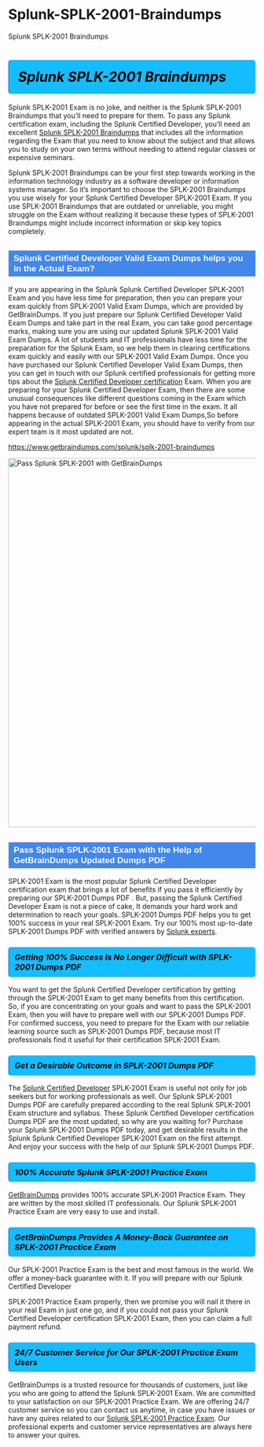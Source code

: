 # Splunk-SPLK-2001-Braindumps
Splunk SPLK-2001 Braindumps
<h1><strong><span style="display: block; color: #000000; background: #14BDFF; border: 0.5px solid #AED6F1; border-left: 3px solid #3498DB; padding: .6em; border-radius: 6px;">                     <em>Splunk SPLK-2001 <span class="exam_variation">Braindumps</span> </em>                </span></strong>            </h1>                        <p>Splunk SPLK-2001 Exam is no joke, and neither is the Splunk SPLK-2001 <span class="exam_variation">Braindumps</span> that you’ll need to prepare for them. To pass any Splunk certification exam,             including the Splunk Certified Developer, you’ll need an excellent <a href="https://www.getbraindumps.com/splunk/splk-2001-braindumps">Splunk SPLK-2001 <span class="exam_variation">Braindumps</span></a> that includes             all the information regarding the Exam that you need to know about the subject and that allows you to study on your own terms             without needing to attend regular classes or expensive seminars.</p>                        <p>Splunk SPLK-2001 <span class="exam_variation">Braindumps</span> can be your first step towards working in the information technology industry as a software developer or             information systems manager. So it’s important to choose the SPLK-2001 <span class="exam_variation">Braindumps</span> you use wisely for your             Splunk Certified Developer SPLK-2001 Exam. If you use SPLK-2001 <span class="exam_variation">Braindumps</span>             that are outdated or unreliable, you might struggle on the Exam without realizing it because these types of SPLK-2001 <span class="exam_variation">Braindumps</span>             might include incorrect information or skip key topics completely.</p>                        <h2 style="background: #4287ec; border: 1px solid #cccccc; padding: 5px 10px;">                <span style="color: #ffffff;">                    <span style="font-size: 11pt;">                        <span style="line-height: normal;">                            <span style="font-family: Calibri,sans-serif;">                                <strong>                                    <span style="font-size: 13.0pt;">Splunk Certified Developer <span class="exam_variation2">Valid Exam Dumps</span> helps you in the Actual Exam?</span>                                </strong>                            </span>                        </span>                    </span>                </span>            </h2>                        <p>If you are appearing in the Splunk Splunk Certified Developer SPLK-2001 Exam and             you have less time for preparation, then you can prepare your exam quickly from SPLK-2001 <span class="exam_variation2">Valid Exam Dumps</span>, which are provided by GetBrainDumps.             If you just prepare our Splunk Certified Developer <span class="exam_variation2">Valid Exam Dumps</span> and take part in the real Exam, you can take good percentage marks, making sure you are             using our updated Splunk SPLK-2001 <span class="exam_variation2">Valid Exam Dumps</span>. A lot of students and IT professionals have less time for the preparation for the Splunk Exam,             so we help them in clearing certifications exam quickly and easily with our SPLK-2001 <span class="exam_variation2">Valid Exam Dumps</span>. Once you have purchased our             Splunk Certified Developer <span class="exam_variation2">Valid Exam Dumps</span>, then you can get in touch with our             Splunk certified professionals for getting more tips about the <a href="https://www.getbraindumps.com/splunk/splunk-certified-developer-braindumps.html">Splunk Certified Developer certification</a> Exam. When you are preparing for your              Splunk Certified Developer Exam, then there are some unusual consequences like different questions coming in the Exam which you have not prepared            for before or see the first time in the exam. It all happens because of outdated SPLK-2001 <span class="exam_variation2">Valid Exam Dumps</span>,So before appearing in the actual             SPLK-2001 Exam, you should have to verify from our expert team is it most updated are not.</p>                        <p><a href="https://www.getbraindumps.com/splunk/splk-2001-braindumps">https://www.getbraindumps.com/splunk/splk-2001-braindumps</a></p>                        <p><a href="https://www.getbraindumps.com/"><img src="https://www.getbraindumps.com/images/get-updated-exam-questions-with-discount-getbraindumps.jpg" class="postImage" alt="Pass Splunk SPLK-2001 with GetBrainDumps" width="750"></a></p>                            <h2 style="background: #4287ec; border: 1px solid #cccccc; padding: 5px 10px;">                <span style="color: #ffffff;">                    <span style="font-size: 11pt;">                        <span style="line-height: normal;">                            <span style="font-family: Calibri,sans-serif;">                                <strong>                                    <span style="font-size: 13.0pt;">Pass Splunk SPLK-2001 Exam with the Help of GetBrainDumps Updated <span class="exam_variation3">Dumps PDF</span></span>                                </strong>                            </span>                        </span>                    </span>                </span>            </h2>                        <p>SPLK-2001 Exam is the most popular Splunk Certified Developer certification exam that brings a             lot of benefits if you pass it efficiently by preparing our SPLK-2001 <span class="exam_variation3">Dumps PDF</span> . But, passing the Splunk Certified Developer Exam is not a piece of cake,             It demands your hard work and determination to reach your goals. SPLK-2001 <span class="exam_variation3">Dumps PDF</span> helps you to get 100% success in your real SPLK-2001 Exam.             Try our 100% most up-to-date SPLK-2001 <span class="exam_variation3">Dumps PDF</span> with verified answers by <a href="https://www.getbraindumps.com/splunk-braindumps.html">Splunk experts</a>.</p>                        <h3>                <strong>                    <span style="display: block; color: #000000; background: #14BDFF; border: 0.5px solid #AED6F1; border-left: 3px solid #3498DB; padding: .6em; border-radius: 6px;">                        <em>Getting 100% Success Is No Longer Difficult with SPLK-2001 <span class="exam_variation3">Dumps PDF</span></em>                    </span>                </strong>            </h3>                        <p>You want to get the Splunk Certified Developer certification by getting through the SPLK-2001 Exam to get many benefits from this certification.             So, if you are concentrating on your goals and want to pass the SPLK-2001 Exam, then you will have to prepare well with our SPLK-2001 <span class="exam_variation3">Dumps PDF</span>.             For confirmed success, you need to prepare for the Exam with our reliable learning source such as SPLK-2001 <span class="exam_variation3">Dumps PDF</span>, because most             IT professionals find it useful for their certification SPLK-2001 Exam.</p>                        <h3>                <strong>                    <span style="display: block; color: #000000; background: #14BDFF; border: 0.5px solid #AED6F1; border-left: 3px solid #3498DB; padding: .6em; border-radius: 6px;">                        <em>Get a Desirable Outcome in SPLK-2001 <span class="exam_variation3">Dumps PDF</span></em>                    </span>                </strong>            </h3>                        <p>The <a href="https://www.getbraindumps.com/splunk/splk-2001-braindumps">Splunk Certified Developer</a> SPLK-2001 Exam is useful not only for job seekers but             for working professionals as well. Our Splunk SPLK-2001 <span class="exam_variation3">Dumps PDF</span> are carefully prepared according to the real Splunk SPLK-2001 Exam structure and syllabus.             These Splunk Certified Developer certification <span class="exam_variation3">Dumps PDF</span> are the most updated, so why are you waiting for? Purchase your Splunk SPLK-2001 <span class="exam_variation3">Dumps PDF</span> today,             and get desirable results in the Splunk Splunk Certified Developer SPLK-2001 Exam on the first attempt.             And enjoy your success with the help of our Splunk SPLK-2001 <span class="exam_variation3">Dumps PDF</span>.</p>                        <h3>                <strong>                    <span style="display: block; color: #000000; background: #14BDFF; border: 0.5px solid #AED6F1; border-left: 3px solid #3498DB; padding: .6em; border-radius: 6px;">                        <em>100% Accurate Splunk SPLK-2001 <span class="exam_variation4">Practice Exam</span></em>                    </span>                </strong>            </h3>                        <p><a href="https://www.getbraindumps.com/">GetBrainDumps</a> provides 100% accurate SPLK-2001 <span class="exam_variation4">Practice Exam</span>. They are written by the most skilled IT professionals.             Our Splunk SPLK-2001 <span class="exam_variation4">Practice Exam</span> are very easy to use and install.</p>                        <h3>                <strong>                    <span style="display: block; color: #000000; background: #14BDFF; border: 0.5px solid #AED6F1; border-left: 3px solid #3498DB; padding: .6em; border-radius: 6px;">                        <em>GetBrainDumps Provides A Money-Back Guarantee on  SPLK-2001 <span class="exam_variation4">Practice Exam</span></em>                    </span>                </strong>            </h3>                        <p>Our SPLK-2001 <span class="exam_variation4">Practice Exam</span> is the best and most famous in the world. We offer a money-back guarantee with it.             If you will prepare with our Splunk Certified Developer</p>            <p>SPLK-2001 <span class="exam_variation4">Practice Exam</span> properly, then we promise you will nail it there in your real Exam in just one go, and             if you could not pass your Splunk Certified Developer certification SPLK-2001 Exam, then you can claim a full payment refund.</p>                        <h3>                <strong>                    <span style="display: block; color: #000000; background: #14BDFF; border: 0.5px solid #AED6F1; border-left: 3px solid #3498DB; padding: .6em; border-radius: 6px;">                        <em>24/7 Customer Service for Our SPLK-2001 <span class="exam_variation4">Practice Exam</span> Users</em>                    </span>                </strong>            </h3>                        <p>GetBrainDumps is a trusted resource for thousands of customers, just like you who are going to attend the Splunk SPLK-2001 Exam.             We are committed to your satisfaction on our SPLK-2001 <span class="exam_variation4">Practice Exam</span>. We are offering 24/7 customer service so you can contact us anytime,             in case you have issues or have any quires related to our <a href="https://www.getbraindumps.com/splunk/splk-2001-braindumps">Splunk SPLK-2001 <span class="exam_variation4">Practice Exam</span></a>. Our professional experts and customer service             representatives are always here to answer your quires.</p>                    
